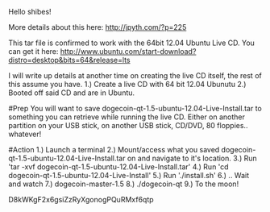 Hello shibes!

More details about this here:
http://jpyth.com/?p=225


This tar file is confirmed to work with the 64bit 12.04 Ubuntu Live CD. You can get it here:
http://www.ubuntu.com/start-download?distro=desktop&bits=64&release=lts

I will write up details at another time on creating the live CD itself, the rest of this assume you have.
1.) Create a live CD with 64 bit 12.04 Ubunutu 
2.) Booted off said CD and are in Ubuntu.

#Prep
You will want to save dogecoin-qt-1.5-ubuntu-12.04-Live-Install.tar to something you can retrieve while running the live CD. Either on another partition on your USB stick, on another USB stick, CD/DVD, 80 floppies.. whatever!

#Action
1.) Launch a terminal
2.) Mount/access what you saved dogecoin-qt-1.5-ubuntu-12.04-Live-Install.tar on and navigate to it's location.
3.) Run 'tar -xvf dogecoin-qt-1.5-ubuntu-12.04-Live-Install.tar' 
4.) Run 'cd dogecoin-qt-1.5-ubuntu-12.04-Live-Install'
5.) Run './install.sh'
6.) .. Wait and watch
7.) dogecoin-master-1.5
8.) ./dogecoin-qt 
9.) To the moon!







D8kWKgF2x6gsiZzRyXgonogPQuRMxf6qtp
